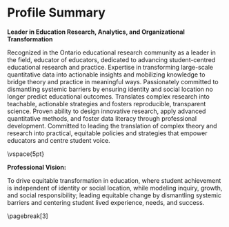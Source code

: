 Profile Summary
===============

**Leader in Education Research, Analytics, and Organizational Transformation**



Recognized in the Ontario educational research community as a leader in the field, 
educator of educators, dedicated to advancing student-centred educational research and practice.
Expertise in transforming large-scale quantitative data into actionable insights and mobilizing knowledge to bridge theory and practice in meaningful ways.
Passionately committed to dismantling systemic barriers by ensuring identity and social location no longer predict educational outcomes.
Translates complex research into teachable, actionable strategies and fosters reproducible, transparent science. 
Proven ability to design innovative research, apply advanced quantitative methods, and foster data literacy through professional development. 
Committed to leading the translation of complex theory and research into practical, equitable policies and strategies that empower educators and centre student voice.




\vspace{5pt}


**Professional Vision:**

To drive equitable transformation in education, where student achievement is independent of identity or social location, while modeling inquiry, growth, and social responsibility;
leading equitable change by dismantling systemic barriers and centering student lived experience, needs, and success.

\pagebreak[3]
